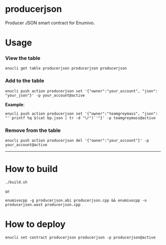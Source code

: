 # producerjson

Producer JSON smart contract for Enumivo.

# Usage

### View the table

```
enucli get table producerjson producerjson producerjson
```

### Add to the table

```
enucli push action producerjson set '{"owner":"your_account", "json": "your_json"}' -p your_account@active
```

**Example**:
```
enucli push action producerjson set '{"owner":"teamgreymass", "json": "'`printf %q $(cat bp.json | tr -d "\r")`'"}' -p teamgreymass@active
```

### Remove from the table

```
enucli push action producerjson del '{"owner":"your_account"}' -p your_account@active
```


---

# How to build
```
./build.sh
```
or
```
enumivocpp -g producerjson.abi producerjson.cpp && enumivocpp -o producerjson.wast producerjson.cpp
```

# How to deploy

```
enucli set contract producerjson producerjson -p producerjson@active
```
